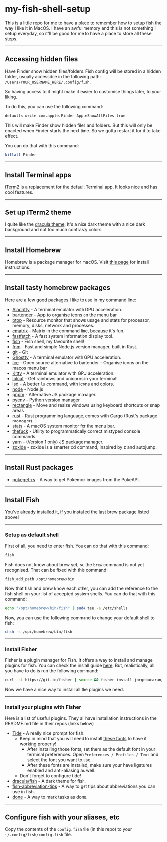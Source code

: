 # my-fish-shell-setup

This is a little repo for me to have a place to remember how to setup fish the way I like it in MacOS. I have an awful memory and this is not something I setup everyday, so it'll be good for me to have a place to store all these steps.

---

## Accessing hidden files

Have Finder show hidden files/folders. Fish config will be stored in a hidden folder, usually accessible in the following path: `/Users/YOUR_USERNAME_HERE/.config/fish`.

So having access to it might make it easier to customise things later, to your liking.

To do this, you can use the following command:

```bash
defaults write com.apple.Finder AppleShowAllFiles true
```

This will make Finder show hidden files and folders. But this will only be enacted when Finder starts the next time. So we gotta restart it for it to take effect.

You can do that with this command:

```bash
killall Finder
```

---

## Install Terminal apps

[iTerm2](https://iterm2.com/) is a replacement for the default Terminal app. It looks nice and has cool features.

---

## Set up iTerm2 theme

I quite like the [dracula theme](https://draculatheme.com/iterm). It's a nice dark theme with a nice dark background and not too much contrasty colors.

---

## Install Homebrew

Homebrew is a package manager for macOS. Visit [this page](https://brew.sh/) for install instructions.

---

## Install tasty homebrew packages

Here are a few good packages I like to use in my command line:
- [Alacritty](https://formulae.brew.sh/cask/alacritty) - A terminal emulator with GPU acceleration.
- [bartender](https://formulae.brew.sh/cask/bartender) - App to organise icons on the menu bar
- [btop](https://github.com/aristocratos/btop) - Resource monitor that shows usage and stats for processor, memory, disks, network and processes.
- [cmatrix](https://formulae.brew.sh/formula/cmatrix) - Matrix in the command line, because it's fun.
- [fastfetch](https://formulae.brew.sh/formula/fastfetch#default) - A fast system information display tool.
- [fish](https://formulae.brew.sh/formula/fish) - Fish shell, my favourite shell!
- [fnm](https://formulae.brew.sh/formula/fnm) - Fast and simple Node.js version manager, built in Rust.
- [git](https://formulae.brew.sh/formula/git) - Git
- [Ghostty](https://formulae.brew.sh/cask/ghostty) - A terminal emulator with GPU acceleration.
- [Ice](https://formulae.brew.sh/cask/jordanbaird-ice) - Open source alternative to bartender - Organise icons on the macos menu bar
- [Kitty](https://formulae.brew.sh/cask/kitty) - A terminal emulator with GPU acceleration.
- [lolcat](https://formulae.brew.sh/formula/lolcat) - Get rainbows and unicorns in your terminal!
- [lsd](https://formulae.brew.sh/formula/lsd) - A better `ls` command, with icons and colors.
- [node](https://formulae.brew.sh/formula/node) - Node.js
- [pnpm](https://formulae.brew.sh/formula/pnpm) - Alternative JS package manager.
- [pyenv](https://formulae.brew.sh/formula/pyenv) - Python version manager
- [rectangle](https://formulae.brew.sh/cask/rectangle) - Move and resize windows using keyboard shortcuts or snap areas
- [rust](https://formulae.brew.sh/formula/rust) - Rust programming language, comes with Cargo (Rust's package manager).
- [stats](https://github.com/exelban/stats) - A macOS system monitor for the menu bar.
- [thefuck](https://formulae.brew.sh/formula/thefuck) - Utility to programmatically correct mistyped console commands.
- [yarn](https://formulae.brew.sh/formula/yarn) - (Version 1 only) JS package manager.
- [zoxide](https://formulae.brew.sh/formula/zoxide) - zoxide is a smarter cd command, inspired by z and autojump.

---

## Install Rust packages

- [pokeget-rs](https://github.com/talwat/pokeget-rs) - A way to get Pokemon images from the PokeAPI.

---

## Install Fish

You've already installed it, if you installed the last brew package listed above!

---

### Setup as default shell

First of all, you need to enter fish. You can do that with this command:

```bash
fish
```

Fish does not know about brew yet, so the `brew` command is not yet recognised. That can be fixed with this command:

```bash
fish_add_path /opt/homebrew/bin
```

Now that fish and brew know each other, you can add the reference to the fish shell on your list of accepted system shells. You can do that with this command:

```bash
echo "/opt/homebrew/bin/fish" | sudo tee -a /etc/shells
```

Now, you can use the following command to change your default shell to fish:

```bash
chsh -s /opt/homebrew/bin/fish
```

---

### Install Fisher

Fisher is a plugin manager for Fish. It offers a way to install and manage plugins for fish.
You can check the install guide [here](https://github.com/jorgebucaran/fisher). But, realistically, all you have to do is run the following command:

```bash
curl -sL https://git.io/fisher | source && fisher install jorgebucaran/fisher
```

Now we have a nice way to install all the plugins we need.

---

### Install your plugins with Fisher

Here is a list of useful plugins. They all have installation instructions in the README.md file in their repos (links below)

- [Tide](https://github.com/IlanCosman/tide) - A really nice prompt for fish.
  - Keep in mind that you will need to install [these fonts](https://github.com/IlanCosman/tide#fonts) to have it working properly!
    - After installing those fonts, set them as the default font in your terminal preferences. Open `Preferences / Profiles / Text` and select the font you want to use.
    - After these fonts are installed, make sure your have ligatures enabled and anti-aliasing as well.
  - Don't forget to configure tide!
- [dracula/fish](https://github.com/dracula/fish) - A dark theme for fish.
- [fish-abbreviation-tips](https://github.com/gazorby/fish-abbreviation-tips) - A way to get tips about abbreviations you can use in fish.
- [done](https://github.com/franciscolourenco/done) - A way to mark tasks as done.

---

## Configure fish with your aliases, etc

Copy the contents of the `config.fish` file (in this repo) to your `~/.config/fish/config.fish` file.
